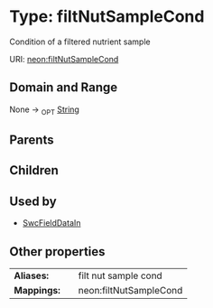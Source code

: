 
# Type: filtNutSampleCond


Condition of a filtered nutrient sample

URI: [neon:filtNutSampleCond](https://data.neonscience.org/filtNutSampleCond)


## Domain and Range

None ->  <sub>OPT</sub> [String](types/String.md)

## Parents


## Children


## Used by

 * [SwcFieldDataIn](SwcFieldDataIn.md)

## Other properties

|  |  |  |
| --- | --- | --- |
| **Aliases:** | | filt nut sample cond |
| **Mappings:** | | neon:filtNutSampleCond |

